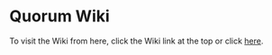 # Quorum Wiki

To visit the Wiki from here, click the Wiki link at the top or click [here](https://github.com/ericthomasca/quorumwiki/wiki).
